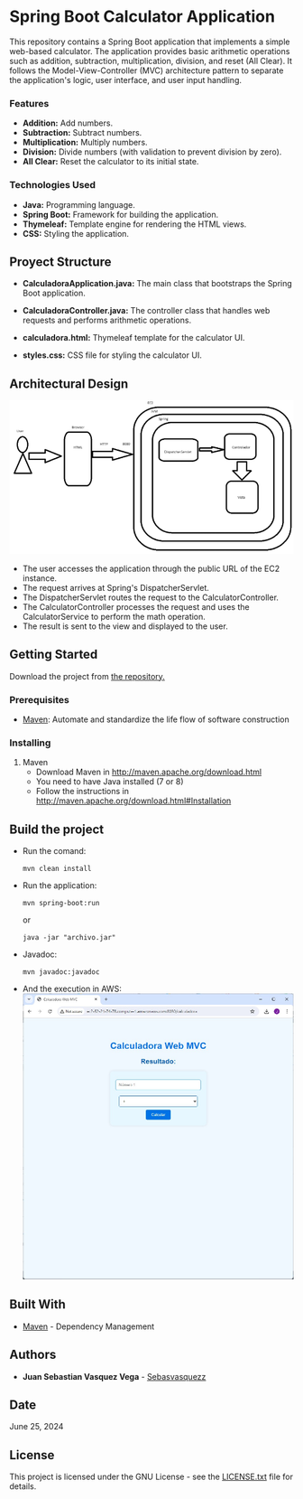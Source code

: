# Spring Boot Calculator Application

This repository contains a Spring Boot application that implements a simple web-based calculator. The application provides basic arithmetic operations such as addition, subtraction, multiplication, division, and reset (All Clear). It follows the Model-View-Controller (MVC) architecture pattern to separate the application's logic, user interface, and user input handling.

### Features
* **Addition:** Add numbers.
* **Subtraction:** Subtract numbers.
* **Multiplication:** Multiply numbers.
* **Division:** Divide numbers (with validation to prevent division by zero).
* **All Clear:** Reset the calculator to its initial state.

### Technologies Used
* **Java:** Programming language.
* **Spring Boot:** Framework for building the application.
* **Thymeleaf:** Template engine for rendering the HTML views.
* **CSS:** Styling the application.

## Proyect Structure

* **CalculadoraApplication.java:** The main class that bootstraps the Spring Boot application.
* **CalculadoraController.java:** The controller class that handles web requests and performs arithmetic operations.

* **calculadora.html:** Thymeleaf template for the calculator UI.

* **styles.css:** CSS file for styling the calculator UI.

## Architectural Design
![Architectural Design](image-1.png)
* The user accesses the application through the public URL of the EC2 instance.
* The request arrives at Spring's DispatcherServlet.
* The DispatcherServlet routes the request to the CalculatorController.
* The CalculatorController processes the request and uses the CalculatorService to perform the math operation.
* The result is sent to the view and displayed to the user.

## Getting Started
Download the project from 
[the repository.](https://github.com/Sebasvasquezz/Calculadora-spring-boot)

### Prerequisites

* [Maven](https://maven.apache.org/): Automate and standardize the life flow of software construction

### Installing
1. Maven
    * Download Maven in http://maven.apache.org/download.html
    * You need to have Java installed (7 or 8)
    * Follow the instructions in http://maven.apache.org/download.html#Installation

## Build the project
* Run the comand:
    ```
    mvn clean install
    ```
* Run the application:
    ```
    mvn spring-boot:run
    ```
    or 
    ```
    java -jar "archivo.jar"
    ```
* Javadoc:
    ```
    mvn javadoc:javadoc
    ```

* And the execution in AWS:
 ![Execution in AWS](image.png)

## Built With

* [Maven](https://maven.apache.org/) - Dependency Management

## Authors

* **Juan Sebastian Vasquez Vega**  - [Sebasvasquezz](https://github.com/Sebasvasquezz)

## Date

June 25, 2024

## License

This project is licensed under the GNU License - see the [LICENSE.txt](LICENSE.txt) file for details.